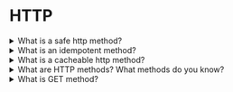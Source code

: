 # HTTP

<details>
  <summary>What is a safe http method?</summary>

An HTTP method is safe if it doesn't alter the state of the server. In other words, a method is safe if it leads to a read-only operation. Several common HTTP methods are safe: GET, HEAD, or OPTIONS. All safe methods are also idempotent, but not all idempotent methods are safe. For example, PUT and DELETE are both idempotent but unsafe.

[More >>](https://developer.mozilla.org/en-US/docs/Glossary/Safe/HTTP)

</details>

<details>
  <summary>What is an idempotent method?</summary>

An HTTP method is idempotent if an identical request can be made once or several times in a row with the same effect while leaving the server in the same state. In other words, an idempotent method should not have any side effects — unless those side effects are also idempotent. Implemented correctly, the GET, HEAD, PUT, and DELETE methods are idempotent, but not the POST method. All safe methods are also idempotent.

[More >>](https://developer.mozilla.org/en-US/docs/Glossary/Idempotent)

</details>

<details>
  <summary>What is a cacheable http method?</summary>

A cacheable response is an HTTP response that can be cached, that is stored to be retrieved and used later, saving a new request to the server.

[More >>](https://developer.mozilla.org/en-US/docs/Glossary/cacheable)

</details>

<details>
  <summary>What are HTTP methods? What methods do you know?</summary>

HTTP describes a set of request methods that demonstrate what action is needed. There are the following methods:

`GET` - to request source view. It is possible only to get data;

`HEAD` - the same as the GET but without response;

`POST` - to send subjects to a server and often require changes of the server state or side effects;

`PUT` - to replace all parts of an existed subject;

`PATCH` - to update only part of an existed subject;

`DELETE` - to remove data;

`CONNECT` - to create a connection between server and client;

`OPTIONS` - to get source description;

`TRACE` - to request test a message from a server.

[More >>](https://developer.mozilla.org/en-US/docs/Web/HTTP/Methods)

</details>

<details>
  <summary>What is GET method?</summary>

The HTTP GET method requests a representation of the specified resource.

| Option                       | Value |
| ---------------------------- | ----- |
| Request has body             | No    |
| Successful response has body | Yes   |
| Safe                         | Yes   |
| Idempotent                   | Yes   |
| Cacheable                    | Yes   |
| Allowed in HTML forms        | Yes   |

</details>
